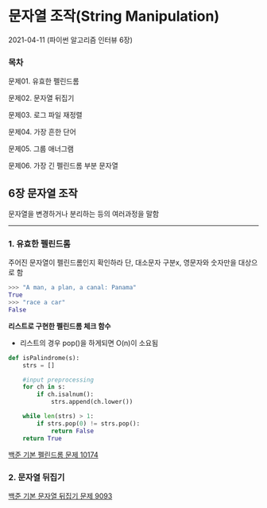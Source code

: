 # 문자열 조작(String Manipulation)

2021-04-11 (파이썬 알고리즘 인터뷰 6장)

### 목차

문제01. 유효한 펠린드롬

문제02. 문자열 뒤집기

문제03. 로그 파일 재정렬

문제04. 가장 흔한 단어

문제05. 그룹 애너그램

문제06. 가장 긴 펠린드롬 부분 문자열 



## 6장 문자열 조작

문자열을 변경하거나 분리하는 등의 여러과정을 말함

------

### 1. 유효한 펠린드롬

주어진 문자열이 펠린드롬인지 확인하라 단, 대소문자 구분x, 영문자와 숫자만을 대상으로 함

```python
>>> "A man, a plan, a canal: Panama"
True
>>> "race a car"
False
```

**리스트로 구현한 펠린드롬 체크 함수**

- 리스트의 경우 pop()을 하게되면 O(n)이 소요됨

```python
def isPalindrome(s):
    strs = []

    #input preprocessing
    for ch in s:
        if ch.isalnum():
            strs.append(ch.lower())

    while len(strs) > 1:
        if strs.pop(0) != strs.pop():
            return False
    return True
```

[백준 기본 펠린드롬 문제 10174](https://www.acmicpc.net/problem/10174)

### 2. 문자열 뒤집기

[백준 기본 문자열 뒤집기 문제 9093](https://www.acmicpc.net/problem/9093)



